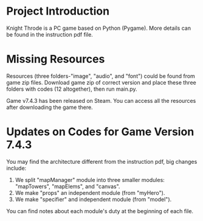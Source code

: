 # Project Introduction
Knight Throde is a PC game based on Python (Pygame). More details can be found in the instruction pdf file.

# Missing Resources
Resources (three folders-"image", "audio", and "font") could be found from game zip files. 
Download game zip of correct version and place these three folders with codes (12 altogether), then run main.py.

Game v7.4.3 has been released on Steam. You can access all the resources after downloading the game there.

# Updates on Codes for Game Version 7.4.3
You may find the architecture different from the instruction pdf, big changes include:
1. We split "mapManager" module into three smaller modules: "mapTowers", "mapElems", and "canvas".
2. We make "props" an independent module (from "myHero").
3. We make "specifier" and independent module (from "model").

You can find notes about each module's duty at the beginning of each file.
